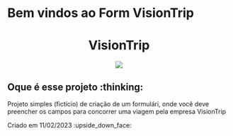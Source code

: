 # Bem vindos ao Form VisionTrip
<h1 align="center"> VisionTrip </h1> 
<p align="center">
<img src="https://img.shields.io/badge/STATUS-FINALIZADO-green"/>
</p>

<h2>Oque é esse projeto :thinking:</h2>
<p>Projeto simples (fictício) de criação de um formulári, onde você deve preencher os campos para concorrer uma viagem pela empresa VisionTrip</p>
<p>Criado em 11/02/2023 :upside_down_face:</p>
